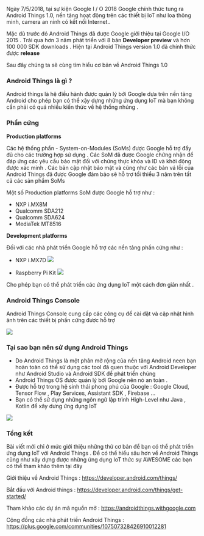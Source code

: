 Ngày 7/5/2018, tại sự kiện  Google I / O 2018  Google chính thức tung ra Android Things 1.0, nền tảng hoạt động trên các thiết bị IoT như loa thông minh, camera an ninh có kết nối Internet..

Mặc dù trước đó Android Things đã được Google giới thiệu tại Google I/O 2015 . Trải qua hơn  3 năm phát triển với 8 bản **Developer preview** và hơn 100 000 SDK downloads . Hiện tại Android Things version 1.0 đã chính thức được **release** 

Sau đây chúng ta sẽ cùng tìm hiểu cơ bản về Android Things 1.0 

### Android Things là gì ? 
Android things là hệ điều hành được quản lý bởi Google dựa trên nền tảng Android cho phép bạn có thể xậy dựng những ứng dụng IoT mà bạn không cần phải có quá nhiều kiến thức về hệ thống nhúng .


### Phần cứng 
**Production platforms**
  
Các hệ thống phần - System-on-Modules  (SoMs) được Google hỗ trợ đầy đủ cho các trường hợp sử dụng . Các SoM đã được Google chứng nhận để đáp ứng các yêu cầu bảo mật đối với chứng thực khóa và ID và khởi động được xác minh . Các bản cập nhật bảo mật và cũng như các bản vá lỗi  của Android Things đã được Google đảm bảo sẽ hỗ trợ  tối thiểu 3 năm trên tất cả các sản phẩm SoMs

Một số  Production platforms SoM được Google hỗ trợ như : 
* NXP i.MX8M
* Qualcomm SDA212
* Qualcomm SDA624
* MediaTek MT8516

**Development platforms**

Đối với các nhà phát triển Google hỗ trợ các nền tảng phần cứng như : 

* NXP i.MX7D
    ![](https://images.viblo.asia/1c196311-092d-4c4c-b44d-f3d18fc94c5f.png)
    
 * Raspberry Pi Kit
 ![](https://images.viblo.asia/224c304f-11a1-4a3d-8053-5416839942b8.jpg)
 
Cho phép bạn có thể phát triền các ứng dụng IoT một cách đơn giản nhất .


### Android Things Console

Android Things Console cung cấp các công cụ để cài đặt và cập nhật hình ảnh  trên các thiết bị phần cứng được hỗ trợ

![](https://images.viblo.asia/b23579bf-5ee7-44a2-aed2-8646708a6f53.png)

### Tại sao bạn nên sử dụng Android Things 

*  Do Android Things là một phân mở rộng của nền tảng Android neen bạn hoàn toàn có thể sử dụng các tool đã quen thuộc với Android Developer như Android Studio và Android SDK để phát triển chúng 
* Android Things OS được quản lý bởi Google nên nó an toàn .  
* Được hỗ trợ trong hệ sinh thái phong phú của Google : Google Cloud, Tensor Flow , Play Services, Assistant SDK , Firebase ...
* Bạn có thể sử dụng những ngôn ngữ lập trình High-Level  như Java , Kotlin để xây dưng ứng dụng IoT 

![](https://images.viblo.asia/6f926dde-5d6c-4e10-bfff-4b6289d8bced.jpeg)

### Tổng kết 

Bài viết mới chỉ ở mức giới thiệu những thứ cơ bản để bạn có thể phát triển ứng dụng IoT với Android Things . Để có thể hiểu sâu hơn về Android Things cũng như xây dựng được những ứng dụng IoT thức sự AWESOME  các bạn có thể tham khảo thêm tại đây 

Giới thiệu về Android Things : https://developer.android.com/things/

 Bắt đầu với Android things : https://developer.android.com/things/get-started/
 
 Tham khảo các  dự án mã nguồn mở  : https://androidthings.withgoogle.com
 
 Cộng đồng các nhà phát triền Android Things : https://plus.google.com/communities/107507328426910012281